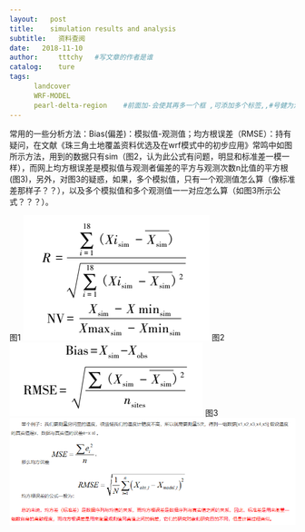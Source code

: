 ```yaml
---
layout:   post
title:    simulation results and analysis
subtitle:   资料查阅
date:   2018-11-10
author:     tttchy   #写文章的作者是谁
catalog:    ture
tags:    
      landcover 
      WRF-MODEL
      pearl-delta-region    #前面加-会使其再多一个框 ,可添加多个标签,,#号健为注释的作用 模块的开始必须以---开头，不然会出现错误
---
```


常用的一些分析方法：Bias(偏差)：模拟值-观测值；均方根误差（RMSE）：持有疑问，在文献《珠三角土地覆盖资料优选及在wrf模式中的初步应用》常鸣中如图所示方法，用到的数据只有sim（图2，认为此公式有问题，明显和标准差一模一样），而网上均方根误差是模拟值与观测者偏差的平方与观测次数n比值的平方根(图3)，另外，对图3的疑惑，如果，多个模拟值，只有一个观测值怎么算（像标准差那样子？？），以及多个模拟值和多个观测值一一对应怎么算（如图3所示公式？？？）。

图1
![icon](https://github.com/tttchy/pictures/blob/master/R&NV.png?raw=true) 
图2
![icon](https://github.com/tttchy/pictures/blob/master/RMSE&Bias.png?raw=true)
图3
![icon](https://github.com/tttchy/pictures/blob/master/MSE%25RMSE.png?raw=true)
